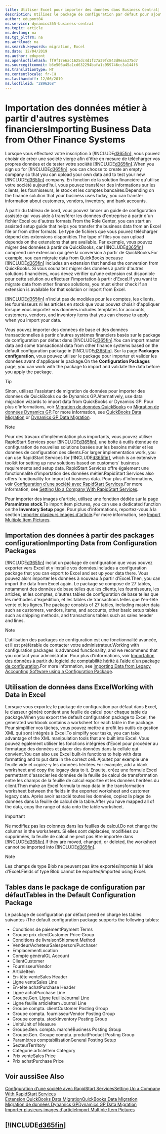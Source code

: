 ```yaml
---
title: Utiliser Excel pour importer des données dans Business Central| Microsoft Docs
description: Utilisez le package de configuration par défaut pour ajouter des données client dans Excel et les importer ensuite dans Business Central.
author: edupont04
ms.service: dynamics365-business-central
ms.topic: article
ms.devlang: na
ms.tgt_pltfrm: na
ms.workload: na
ms.search.keywords: migration, Excel
ms.date: 12/04/2019
ms.author: edupont
ms.openlocfilehash: ff9f17e6ac1625dc4d1f27a39fc843d9eaa375d7
ms.sourcegitcommit: b6e506a45a1cd632294bafa1c959746cc3a144f6
ms.translationtype: HT
ms.contentlocale: fr-CH
ms.lasthandoff: 12/06/2019
ms.locfileid: "2896268"
---
```

# <a name="importing-business-data-from-other-finance-systems"></a><span data-ttu-id="df0d2-103">Importation des données métier à partir d'autres systèmes financiers</span><span class="sxs-lookup"><span data-stu-id="df0d2-103">Importing Business Data from Other Finance Systems</span></span>
<span data-ttu-id="df0d2-104">Lorsque vous effectuez votre inscription à [!INCLUDE[d365fin](includes/d365fin_md.md)], vous pouvez choisir de créer une société vierge afin d'être en mesure de télécharger vos propres données et de tester votre société [!INCLUDE[d365fin](includes/d365fin_md.md)].</span><span class="sxs-lookup"><span data-stu-id="df0d2-104">When you sign up for [!INCLUDE[d365fin](includes/d365fin_md.md)], you can choose to create an empty company so that you can upload your own data and to test your new [!INCLUDE[d365fin](includes/d365fin_md.md)] company.</span></span> <span data-ttu-id="df0d2-105">En fonction de la solution financière qu'utilise votre société aujourd'hui, vous pouvez transférer des informations sur les clients, les fournisseurs, le stock et les comptes bancaires.</span><span class="sxs-lookup"><span data-stu-id="df0d2-105">Depending on the finance solution that your business uses today, you can transfer information about customers, vendors, inventory, and bank accounts.</span></span>  

<span data-ttu-id="df0d2-106">À partir du tableau de bord, vous pouvez lancer un guide de configuration assistée qui vous aide à transférer les données d'entreprise à partir d'un fichier Excel ou d'autres formats.</span><span class="sxs-lookup"><span data-stu-id="df0d2-106">From the Role Center, you can start an assisted setup guide that helps you transfer the business data from an Excel file or from other formats.</span></span> <span data-ttu-id="df0d2-107">Le type de fichiers que vous pouvez télécharger dépend des extensions disponibles.</span><span class="sxs-lookup"><span data-stu-id="df0d2-107">The type of files you can upload depends on the extensions that are available.</span></span> <span data-ttu-id="df0d2-108">Par exemple, vous pouvez migrer des données à partir de QuickBooks, car [!INCLUDE[d365fin](includes/d365fin_md.md)] comprend une extension qui gère la conversion à partir de QuickBooks.</span><span class="sxs-lookup"><span data-stu-id="df0d2-108">For example, you can migrate data from QuickBooks because [!INCLUDE[d365fin](includes/d365fin_md.md)] includes an extension that handles the conversion from QuickBooks.</span></span> <span data-ttu-id="df0d2-109">Si vous souhaitez migrer des données à partir d'autres solutions financières, vous devez vérifier qu'une extension est disponible pour cette solution ou effectuer l'importation à partir d'Excel.</span><span class="sxs-lookup"><span data-stu-id="df0d2-109">If you want to migrate data from other finance solutions, you must either check if an extension is available for that solution or import from Excel.</span></span>  

[!INCLUDE[d365fin](includes/d365fin_md.md)] <span data-ttu-id="df0d2-110">n'inclut pas de modèles pour les comptes, les clients, les fournisseurs ni les articles en stock que vous pouvez choisir d'appliquer lorsque vous importez vos données.</span><span class="sxs-lookup"><span data-stu-id="df0d2-110">includes templates for accounts, customers, vendors, and inventory items that you can choose to apply when you import your data.</span></span>

<span data-ttu-id="df0d2-111">Vous pouvez importer des données de base et des données transactionnelles à partir d'autres systèmes financiers basés sur le package de configuration par défaut dans [!INCLUDE[d365fin](includes/d365fin_md.md)].</span><span class="sxs-lookup"><span data-stu-id="df0d2-111">You can import master data and some transactional data from other finance systems based on the default configuration package in [!INCLUDE[d365fin](includes/d365fin_md.md)].</span></span> <span data-ttu-id="df0d2-112">Sur la page **Packages configuration**, vous pouvez utiliser le package pour importer et valider les données avant d'appliquer le package.</span><span class="sxs-lookup"><span data-stu-id="df0d2-112">On the **Configuration Packages** page, you can work with the package to import and validate the data before you apply the package.</span></span>  

> [!TIP]  
> <span data-ttu-id="df0d2-113">Sinon, utilisez l'assistant de migration de données pour importer des données de QuickBooks ou de Dynamics GP.</span><span class="sxs-lookup"><span data-stu-id="df0d2-113">Alternatively, use data migration wizards to import data from QuickBooks or Dynamics GP.</span></span> <span data-ttu-id="df0d2-114">Pour plus d'informations, voir [Migration de données QuickBooks](ui-extensions-quickbooks-data-migration.md) ou [Migration de données Dynamics GP](ui-extensions-dynamicsgp-data-migration.md).</span><span class="sxs-lookup"><span data-stu-id="df0d2-114">For more information, see [QuickBooks Data Migration](ui-extensions-quickbooks-data-migration.md) or [Dynamics GP Data Migration](ui-extensions-dynamicsgp-data-migration.md).</span></span>

> [!NOTE]  
> <span data-ttu-id="df0d2-115">Pour des travaux d'implémentation plus importants, vous pouvez utiliser RapidStart Services pour [!INCLUDE[d365fin](includes/d365fin_md.md)], une boîte à outils étendue de configuration de nouvelles solutions basées sur les besoins métier et les données de configuration des clients.</span><span class="sxs-lookup"><span data-stu-id="df0d2-115">For larger implementation work, you can use RapidStart Services for [!INCLUDE[d365fin](includes/d365fin_md.md)], which is an extensive toolkit for setting up new solutions based on customers' business requirements and setup data.</span></span> <span data-ttu-id="df0d2-116">RapidStart Services offre également une fonctionnalité d'importation des données métier.</span><span class="sxs-lookup"><span data-stu-id="df0d2-116">RapidStart Services also offers functionality for import of business data.</span></span> <span data-ttu-id="df0d2-117">Pour plus d'informations, voir [Configuration d'une société avec RapidStart Services](admin-set-up-a-company-with-rapidstart.md).</span><span class="sxs-lookup"><span data-stu-id="df0d2-117">For more information, see [Setting Up a Company With RapidStart Services](admin-set-up-a-company-with-rapidstart.md).</span></span>

<span data-ttu-id="df0d2-118">Pour importer des images d'article, utilisez une fonction dédiée sur la page **Paramètres stock**.</span><span class="sxs-lookup"><span data-stu-id="df0d2-118">To import item pictures, you can use a dedicated function on the **Inventory Setup** page.</span></span> <span data-ttu-id="df0d2-119">Pour plus d'informations, reportez-vous à la section [Importer plusieurs images d'article](inventory-how-import-item-pictures.md).</span><span class="sxs-lookup"><span data-stu-id="df0d2-119">For more information, see [Import Multiple Item Pictures](inventory-how-import-item-pictures.md).</span></span>

## <a name="importing-data-from-configuration-packages"></a><span data-ttu-id="df0d2-120">Importation des données à partir des packages configuration</span><span class="sxs-lookup"><span data-stu-id="df0d2-120">Importing Data from Configuration Packages</span></span>
[!INCLUDE[d365fin](includes/d365fin_md.md)] <span data-ttu-id="df0d2-121">inclut un package de configuration que vous pouvez exporter vers Excel et y installe vos données.</span><span class="sxs-lookup"><span data-stu-id="df0d2-121">includes a configuration package that you can export to Excel and set up your data there.</span></span> <span data-ttu-id="df0d2-122">Vous pouvez alors importer les données à nouveau à partir d'Excel.</span><span class="sxs-lookup"><span data-stu-id="df0d2-122">Then, you can import the data from Excel again.</span></span> <span data-ttu-id="df0d2-123">Le package se compose de 27 tables, notamment des données de base telles que les clients, les fournisseurs, les articles, et les comptes, d'autres tables de configuration de base telles que les méthodes d'expédition, et les tables de transactions telles que l'en-tête vente et les lignes.</span><span class="sxs-lookup"><span data-stu-id="df0d2-123">The package consists of 27 tables, including master data such as customers, vendors, items, and accounts, other basic setup tables such as shipping methods, and transactions tables such as sales header and lines.</span></span>  

> [!NOTE]  
>   <span data-ttu-id="df0d2-124">L'utilisation des packages de configuration est une fonctionnalité avancée, et il est préférable de contacter votre administrateur.</span><span class="sxs-lookup"><span data-stu-id="df0d2-124">Working with configuration packages is advanced functionality, and we recommend that you contact your administrator.</span></span> <span data-ttu-id="df0d2-125">Pour plus d'informations, voir [Importation des données à partir du logiciel de comptabilité hérité à l'aide d'un package de configuration](across-import-data-configuration-packages.md).</span><span class="sxs-lookup"><span data-stu-id="df0d2-125">For more information, see [Importing Data from Legacy Accounting Software using a Configuration Package](across-import-data-configuration-packages.md).</span></span>

## <a name="working-with-data-in-excel"></a><span data-ttu-id="df0d2-126">Utilisation de données dans Excel</span><span class="sxs-lookup"><span data-stu-id="df0d2-126">Working with Data in Excel</span></span>
<span data-ttu-id="df0d2-127">Lorsque vous exportez le package de configuration par défaut dans Excel, le classeur généré contient une feuille de calcul pour chaque table du package.</span><span class="sxs-lookup"><span data-stu-id="df0d2-127">When you export the default configuration package to Excel, the generated workbook contains a worksheet for each table in the package.</span></span> <span data-ttu-id="df0d2-128">Pour simplifier vos tâches, vous pouvez mettre à profit les outils de gestion XML qui sont intégrés à Excel.</span><span class="sxs-lookup"><span data-stu-id="df0d2-128">To simplify your tasks, you can take advantage of the XML manipulation tools that are built into Excel.</span></span> <span data-ttu-id="df0d2-129">Vous pouvez également utiliser les fonctions intégrées d'Excel pour procéder au formatage des données et placer des données dans la cellule qui convient.</span><span class="sxs-lookup"><span data-stu-id="df0d2-129">You can also use Excel built-in functions to help with data formatting and to put data in the correct cell.</span></span> <span data-ttu-id="df0d2-130">Ajoutez par exemple une feuille vide et copiez-y les données héritées.</span><span class="sxs-lookup"><span data-stu-id="df0d2-130">For example, add a blank worksheet and copy the legacy data to it.</span></span> <span data-ttu-id="df0d2-131">Ensuite, créez une formule Excel permettant d'associer les données de la feuille de calcul de transformation entre les champs de la feuille de calcul exportée et les données héritées du client.</span><span class="sxs-lookup"><span data-stu-id="df0d2-131">Then make an Excel formula to map data in the transformation worksheet between the fields in the exported worksheet and customer legacy data.</span></span> <span data-ttu-id="df0d2-132">Après avoir associé toutes les données, copiez la plage de données dans la feuille de calcul de la table.</span><span class="sxs-lookup"><span data-stu-id="df0d2-132">After you have mapped all of the data, copy the range of data onto the table worksheet.</span></span>  

> [!IMPORTANT]  
>  <span data-ttu-id="df0d2-133">Ne modifiez pas les colonnes dans les feuilles de calcul.</span><span class="sxs-lookup"><span data-stu-id="df0d2-133">Do not change the columns in the worksheets.</span></span> <span data-ttu-id="df0d2-134">Si elles sont déplacées, modifiées ou supprimées, la feuille de calcul ne peut pas être importée dans [!INCLUDE[d365fin](includes/d365fin_md.md)].</span><span class="sxs-lookup"><span data-stu-id="df0d2-134">If they are moved, changed, or deleted, the worksheet cannot be imported into [!INCLUDE[d365fin](includes/d365fin_md.md)].</span></span>

> [!NOTE]
> <span data-ttu-id="df0d2-135">Les champs de type Blob ne peuvent pas être exportés/importés à l'aide d'Excel.</span><span class="sxs-lookup"><span data-stu-id="df0d2-135">Fields of type Blob cannot be exported/imported using Excel.</span></span>

## <a name="tables-in-the-default-configuration-package"></a><span data-ttu-id="df0d2-136">Tables dans le package de configuration par défaut</span><span class="sxs-lookup"><span data-stu-id="df0d2-136">Tables in the Default Configuration Package</span></span>
<span data-ttu-id="df0d2-137">Le package de configuration par défaut prend en charge les tables suivantes :</span><span class="sxs-lookup"><span data-stu-id="df0d2-137">The default configuration package supports the following tables:</span></span>

-   <span data-ttu-id="df0d2-138">Conditions de paiement</span><span class="sxs-lookup"><span data-stu-id="df0d2-138">Payment Terms</span></span>
-   <span data-ttu-id="df0d2-139">Groupe prix client</span><span class="sxs-lookup"><span data-stu-id="df0d2-139">Customer Price Group</span></span>
-   <span data-ttu-id="df0d2-140">Conditions de livraison</span><span class="sxs-lookup"><span data-stu-id="df0d2-140">Shipment Method</span></span>
-   <span data-ttu-id="df0d2-141">Vendeur/Acheteur</span><span class="sxs-lookup"><span data-stu-id="df0d2-141">Salesperson/Purchaser</span></span>
-   <span data-ttu-id="df0d2-142">Emplacement</span><span class="sxs-lookup"><span data-stu-id="df0d2-142">Location</span></span>
-   <span data-ttu-id="df0d2-143">Compte général</span><span class="sxs-lookup"><span data-stu-id="df0d2-143">GL Account</span></span>
-   <span data-ttu-id="df0d2-144">Client</span><span class="sxs-lookup"><span data-stu-id="df0d2-144">Customer</span></span>
-   <span data-ttu-id="df0d2-145">Fournisseur</span><span class="sxs-lookup"><span data-stu-id="df0d2-145">Vendor</span></span>
-   <span data-ttu-id="df0d2-146">Article</span><span class="sxs-lookup"><span data-stu-id="df0d2-146">Item</span></span>
-   <span data-ttu-id="df0d2-147">En-tête vente</span><span class="sxs-lookup"><span data-stu-id="df0d2-147">Sales Header</span></span>
-   <span data-ttu-id="df0d2-148">Ligne vente</span><span class="sxs-lookup"><span data-stu-id="df0d2-148">Sales Line</span></span>
-   <span data-ttu-id="df0d2-149">En-tête achat</span><span class="sxs-lookup"><span data-stu-id="df0d2-149">Purchase Header</span></span>
-   <span data-ttu-id="df0d2-150">Ligne achat</span><span class="sxs-lookup"><span data-stu-id="df0d2-150">Purchase Line</span></span>
-   <span data-ttu-id="df0d2-151">Groupe.</span><span class="sxs-lookup"><span data-stu-id="df0d2-151">Gen.</span></span> <span data-ttu-id="df0d2-152">Ligne feuille</span><span class="sxs-lookup"><span data-stu-id="df0d2-152">Journal Line</span></span>
-   <span data-ttu-id="df0d2-153">Ligne feuille article</span><span class="sxs-lookup"><span data-stu-id="df0d2-153">Item Journal Line</span></span>
-   <span data-ttu-id="df0d2-154">Groupe compta. client</span><span class="sxs-lookup"><span data-stu-id="df0d2-154">Customer Posting Group</span></span>
-   <span data-ttu-id="df0d2-155">Groupe compta. fournisseur</span><span class="sxs-lookup"><span data-stu-id="df0d2-155">Vendor Posting Group</span></span>
-   <span data-ttu-id="df0d2-156">Groupe compta. stock</span><span class="sxs-lookup"><span data-stu-id="df0d2-156">Inventory Posting Group</span></span>
-   <span data-ttu-id="df0d2-157">Unité</span><span class="sxs-lookup"><span data-stu-id="df0d2-157">Unit of Measure</span></span>
-   <span data-ttu-id="df0d2-158">Groupe.</span><span class="sxs-lookup"><span data-stu-id="df0d2-158">Gen.</span></span> <span data-ttu-id="df0d2-159">compta. marché</span><span class="sxs-lookup"><span data-stu-id="df0d2-159">Business Posting Group</span></span>
-   <span data-ttu-id="df0d2-160">Groupe.</span><span class="sxs-lookup"><span data-stu-id="df0d2-160">Gen.</span></span> <span data-ttu-id="df0d2-161">Groupe compta. produit</span><span class="sxs-lookup"><span data-stu-id="df0d2-161">Product Posting Group</span></span>
-   <span data-ttu-id="df0d2-162">Paramètres comptabilisation</span><span class="sxs-lookup"><span data-stu-id="df0d2-162">General Posting Setup</span></span>
-   <span data-ttu-id="df0d2-163">Secteur</span><span class="sxs-lookup"><span data-stu-id="df0d2-163">Territory</span></span>
-   <span data-ttu-id="df0d2-164">Catégorie article</span><span class="sxs-lookup"><span data-stu-id="df0d2-164">Item Category</span></span>
-   <span data-ttu-id="df0d2-165">Prix vente</span><span class="sxs-lookup"><span data-stu-id="df0d2-165">Sales Price</span></span>
-   <span data-ttu-id="df0d2-166">Prix achat</span><span class="sxs-lookup"><span data-stu-id="df0d2-166">Purchase Price</span></span>

## <a name="see-also"></a><span data-ttu-id="df0d2-167">Voir aussi</span><span class="sxs-lookup"><span data-stu-id="df0d2-167">See Also</span></span>
[<span data-ttu-id="df0d2-168">Configuration d'une société avec RapidStart Services</span><span class="sxs-lookup"><span data-stu-id="df0d2-168">Setting Up a Company With RapidStart Services</span></span>](admin-set-up-a-company-with-rapidstart.md)  
[<span data-ttu-id="df0d2-169">Extension QuickBooks Data Migration</span><span class="sxs-lookup"><span data-stu-id="df0d2-169">QuickBooks Data Migration</span></span>](ui-extensions-quickbooks-data-migration.md)  
[<span data-ttu-id="df0d2-170">Migration de données Dynamics GP</span><span class="sxs-lookup"><span data-stu-id="df0d2-170">Dynamics GP Data Migration</span></span>](ui-extensions-dynamicsgp-data-migration.md)  
[<span data-ttu-id="df0d2-171">Importer plusieurs images d'article</span><span class="sxs-lookup"><span data-stu-id="df0d2-171">Import Multiple Item Pictures</span></span>](inventory-how-import-item-pictures.md)

## [!INCLUDE[d365fin](includes/free_trial_md.md)]  
